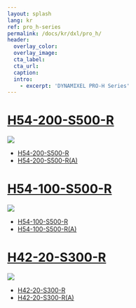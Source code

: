 ```yaml
---
layout: splash
lang: kr
ref: pro_h-series
permalink: /docs/kr/dxl/pro_h/
header:
  overlay_color:
  overlay_image:
  cta_label:
  cta_url:
  caption:
  intro:
    - excerpt: 'DYNAMIXEL PRO-H Series'
---
```



# [H54-200-S500-R](#h54-200-s500-r)

![](/assets/images/dxl/pro/h54-200-s500-r_product.jpg)
- [H54-200-S500-R](/docs/kr/dxl/pro/h54-200-s500-r/)
- [H54-200-S500-R(A)](/docs/kr/dxl/pro/h54-200-s500-ra/)

# [H54-100-S500-R](#h54-100-s500-r)

![](/assets/images/dxl/pro/h54-100-s500-r_product.jpg)
- [H54-100-S500-R](/docs/kr/dxl/pro/h54-100-s500-r/)
- [H54-100-S500-R(A)](/docs/kr/dxl/pro/h54-100-s500-ra/)

# [H42-20-S300-R](#h42-20-s300-r)

![](/assets/images/dxl/pro/h42-20-s300-r_product.jpg)
- [H42-20-S300-R](/docs/kr/dxl/pro/h42-20-s300-r/)
- [H42-20-S300-R(A)](/docs/kr/dxl/pro/h42-20-s300-ra/)

